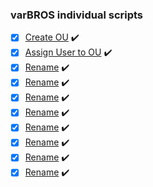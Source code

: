 ### varBROS individual scripts

- [x] [Create OU](https://github.com/varBROS/Scripts/blob/main/CreatOU.ps1) :heavy_check_mark:
- [x] [Assign User to OU](https://github.com/varBROS/Scripts/blob/main/Create-Assign-User-To-OU.ps1) :heavy_check_mark:
- [x] [Rename](https://github.com/varBROS/Scripts/blob/main/Rename.ps1) :heavy_check_mark:
- [x] [Rename](https://github.com/varBROS/Scripts/blob/main/Rename.ps1) :heavy_check_mark:
- [x] [Rename](https://github.com/varBROS/Scripts/blob/main/Rename.ps1) :heavy_check_mark:
- [x] [Rename](https://github.com/varBROS/Scripts/blob/main/Rename.ps1) :heavy_check_mark:
- [x] [Rename](https://github.com/varBROS/Scripts/blob/main/Rename.ps1) :heavy_check_mark:
- [x] [Rename](https://github.com/varBROS/Scripts/blob/main/Rename.ps1) :heavy_check_mark:
- [x] [Rename](https://github.com/varBROS/Scripts/blob/main/Rename.ps1) :heavy_check_mark:
- [x] [Rename](https://github.com/varBROS/Scripts/blob/main/Rename.ps1) :heavy_check_mark:
